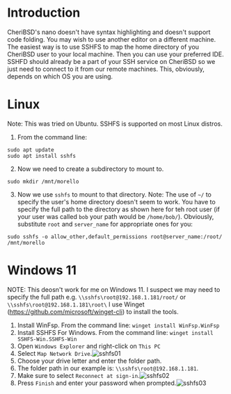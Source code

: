 # Introduction
CheriBSD's nano doesn't have syntax highlighting and doesn't support code folding. You may wish to use another editor on a different machine. The easiest way is to use SSHFS to map the home directory of you CheriBSD user to your local machine. Then you can use your preferred IDE. SSHFD should already be a part of your SSH service on CheriBSD so we just need to connect to it from our remote machines. This, obviously, depends on which OS you are using.

# Linux
Note: This was tried on Ubuntu. SSHFS is supported on most Linux distros.
1. From the command line:
```
sudo apt update
sudo apt install sshfs
```
2. Now we need to create a subdirectory to mount to.
```
sudo mkdir /mnt/morello
```
3. Now we use `sshfs` to mount to that directory. Note: The use of `~/` to specify the user's home directory doesn't seem to work. You have to specify the full path to the directory as shown here for teh root user (if your user was called `bob` your path would be `/home/bob/`). Obviously, substitute `root` and `server_name` for appropriate ones for you:
```
sudo sshfs -o allow_other,default_permissions root@server_name:/root/ /mnt/morello
```

# Windows 11
NOTE: This deosn't work for me on Windows 11. I suspect we may need to specify the full path e.g. `\\sshfs\root@192.168.1.181/root/` or `\\sshfs\root@192.168.1.181\root\`
I use Winget (https://github.com/microsoft/winget-cli) to install the tools.
1. Install WinFsp. From the command line: `winget install WinFsp.WinFsp`
2. Install SSHFS For Windows. From the command line: `winget install SSHFS-Win.SSHFS-Win`
3. Open `Windows Explorer` and right-click on `This PC`
4. Select `Map Network Drive`.![sshfs01](https://user-images.githubusercontent.com/52569451/227214510-9edee380-b8cc-4f57-8460-0ca97ad335e8.png)
5. Choose your drive letter and enter the folder path.
6. The folder path in our example is: `\\sshfs\root@192.168.1.181`.
7. Make sure to select `Reconnect at sign-in`.![sshfs02](https://user-images.githubusercontent.com/52569451/227214551-cbb926cb-58d4-43fa-9db3-3490c150fdee.png)
8. Press `Finish` and enter your password when prompted.![sshfs03](https://user-images.githubusercontent.com/52569451/227214581-f84a867b-3329-4c78-9940-6671671d267c.png)
